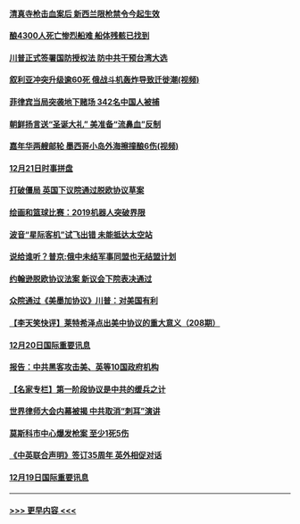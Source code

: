 #### [清真寺枪击血案后 新西兰限枪禁令今起生效](../pages/prog202/a102734655.md?t=12220422) 
#### [酿4300人死亡惨烈船难 船体残骸已找到](../pages/prog202/a102734585.md?t=12220422) 
#### [川普正式签署国防授权法 防中共干预台湾大选](../pages/prog202/a102734587.md?t=12220422) 
#### [叙利亚冲突升级逾60死 俄战斗机轰炸导致迁徙潮(视频)](../pages/prog202/a102734403.md?t=12220422) 
#### [菲律宾当局突袭地下赌场 342名中国人被捕](../pages/prog202/a102734392.md?t=12220422) 
#### [朝鲜扬言送“圣诞大礼” 美准备“流鼻血”反制](../pages/prog202/a102734387.md?t=12220422) 
#### [嘉年华两艘邮轮 墨西哥小岛外海擦撞酿6伤(视频)](../pages/prog202/a102734357.md?t=12220422) 
#### [12月21日时事拼盘](../pages/prog202/a102734213.md?t=12220422) 
#### [打破僵局 英国下议院通过脱欧协议草案](../pages/prog202/a102734197.md?t=12220422) 
#### [绘画和篮球比赛：2019机器人突破界限](../pages/prog202/a102734175.md?t=12220422) 
#### [波音“星际客机”试飞出错 未能抵达太空站](../pages/prog202/a102734149.md?t=12220422) 
#### [说给谁听？普京:俄中未结军事同盟也无结盟计划](../pages/prog202/a102734128.md?t=12220422) 
#### [约翰逊脱欧协议法案 新议会下院表决通过](../pages/prog202/a102734008.md?t=12220422) 
#### [众院通过《美墨加协议》川普：对美国有利](../pages/prog202/a102733996.md?t=12220422) 
#### [【李天笑快评】莱特希泽点出美中协议的重大意义（208期）](../pages/prog202/a102733955.md?t=12220422) 
#### [12月20日国际重要讯息](../pages/prog202/a102733811.md?t=12220422) 
#### [报告：中共黑客攻击美、英等10国政府机构](../pages/prog202/a102733695.md?t=12220422) 
#### [【名家专栏】第一阶段协议是中共的缓兵之计](../pages/prog202/a102733104.md?t=12220422) 
#### [世界律师大会内幕被揭 中共取消“刺耳”演讲](../pages/prog202/a102733621.md?t=12220422) 
#### [莫斯科市中心爆发枪案 至少1死5伤](../pages/prog202/a102733367.md?t=12220422) 
#### [《中英联合声明》签订35周年 英外相促对话](../pages/prog202/a102733192.md?t=12220422) 
#### [12月19日国际重要讯息](../pages/prog202/a102732934.md?t=12220422) 

----
#### [ >>> 更早内容 <<< ](../indexes/prog202-earlier.md)
